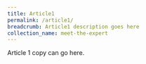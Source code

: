 ```yaml
---
title: Article1
permalink: /article1/
breadcrumb: Article1 description goes here
collection_name: meet-the-expert
---
```


Article 1 copy can go here.

